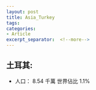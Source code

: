 ```yaml
---
layout: post
title: Asia_Turkey
tags: 
categories:
- Article
excerpt_separator:  <!--more-->
---
```

## 土耳其:
- 人口： 8.54 千萬 世界佔比 1.1%